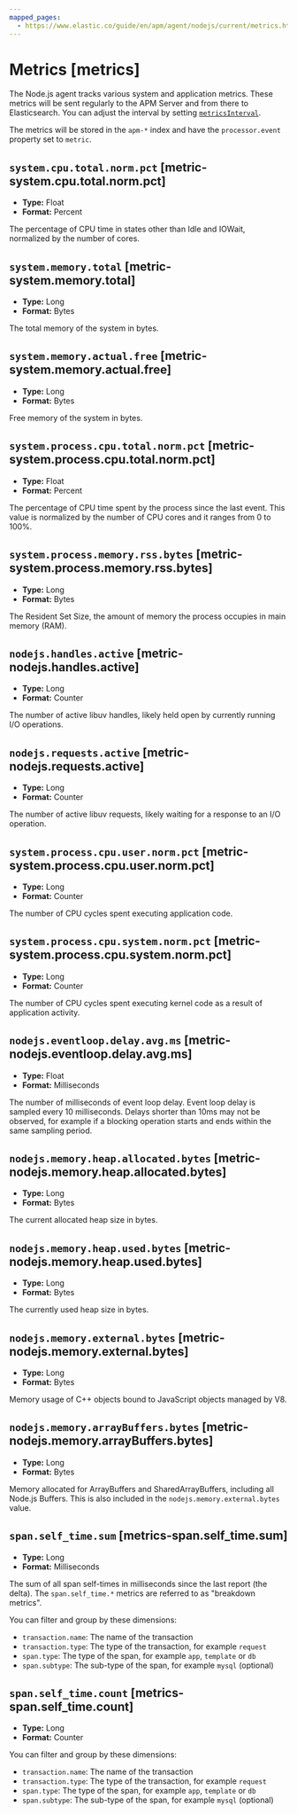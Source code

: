 ```yaml
---
mapped_pages:
  - https://www.elastic.co/guide/en/apm/agent/nodejs/current/metrics.html
---
```


# Metrics [metrics]

The Node.js agent tracks various system and application metrics. These metrics will be sent regularly to the APM Server and from there to Elasticsearch. You can adjust the interval by setting [`metricsInterval`](/reference/configuration.md#metrics-interval).

The metrics will be stored in the `apm-*` index and have the `processor.event` property set to `metric`.


## `system.cpu.total.norm.pct` [metric-system.cpu.total.norm.pct]

* **Type:** Float
* **Format:** Percent

The percentage of CPU time in states other than Idle and IOWait, normalized by the number of cores.


## `system.memory.total` [metric-system.memory.total]

* **Type:** Long
* **Format:** Bytes

The total memory of the system in bytes.


## `system.memory.actual.free` [metric-system.memory.actual.free]

* **Type:** Long
* **Format:** Bytes

Free memory of the system in bytes.


## `system.process.cpu.total.norm.pct` [metric-system.process.cpu.total.norm.pct]

* **Type:** Float
* **Format:** Percent

The percentage of CPU time spent by the process since the last event. This value is normalized by the number of CPU cores and it ranges from 0 to 100%.


## `system.process.memory.rss.bytes` [metric-system.process.memory.rss.bytes]

* **Type:** Long
* **Format:** Bytes

The Resident Set Size, the amount of memory the process occupies in main memory (RAM).


## `nodejs.handles.active` [metric-nodejs.handles.active]

* **Type:** Long
* **Format:** Counter

The number of active libuv handles, likely held open by currently running I/O operations.


## `nodejs.requests.active` [metric-nodejs.requests.active]

* **Type:** Long
* **Format:** Counter

The number of active libuv requests, likely waiting for a response to an I/O operation.


## `system.process.cpu.user.norm.pct` [metric-system.process.cpu.user.norm.pct]

* **Type:** Long
* **Format:** Counter

The number of CPU cycles spent executing application code.


## `system.process.cpu.system.norm.pct` [metric-system.process.cpu.system.norm.pct]

* **Type:** Long
* **Format:** Counter

The number of CPU cycles spent executing kernel code as a result of application activity.


## `nodejs.eventloop.delay.avg.ms` [metric-nodejs.eventloop.delay.avg.ms]

* **Type:** Float
* **Format:** Milliseconds

The number of milliseconds of event loop delay. Event loop delay is sampled every 10 milliseconds. Delays shorter than 10ms may not be observed, for example if a blocking operation starts and ends within the same sampling period.


## `nodejs.memory.heap.allocated.bytes` [metric-nodejs.memory.heap.allocated.bytes]

* **Type:** Long
* **Format:** Bytes

The current allocated heap size in bytes.


## `nodejs.memory.heap.used.bytes` [metric-nodejs.memory.heap.used.bytes]

* **Type:** Long
* **Format:** Bytes

The currently used heap size in bytes.


## `nodejs.memory.external.bytes` [metric-nodejs.memory.external.bytes]

* **Type:** Long
* **Format:** Bytes

Memory usage of C++ objects bound to JavaScript objects managed by V8.


## `nodejs.memory.arrayBuffers.bytes` [metric-nodejs.memory.arrayBuffers.bytes]

* **Type:** Long
* **Format:** Bytes

Memory allocated for ArrayBuffers and SharedArrayBuffers, including all Node.js Buffers. This is also included in the `nodejs.memory.external.bytes` value.


## `span.self_time.sum` [metrics-span.self_time.sum]

* **Type:** Long
* **Format:** Milliseconds

The sum of all span self-times in milliseconds since the last report (the delta). The `span.self_time.*` metrics are referred to as "breakdown metrics".

You can filter and group by these dimensions:

* `transaction.name`: The name of the transaction
* `transaction.type`: The type of the transaction, for example `request`
* `span.type`: The type of the span, for example `app`, `template` or `db`
* `span.subtype`: The sub-type of the span, for example `mysql` (optional)


## `span.self_time.count` [metrics-span.self_time.count]

* **Type:** Long
* **Format:** Counter

You can filter and group by these dimensions:

* `transaction.name`: The name of the transaction
* `transaction.type`: The type of the transaction, for example `request`
* `span.type`: The type of the span, for example `app`, `template` or `db`
* `span.subtype`: The sub-type of the span, for example `mysql` (optional)

